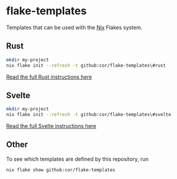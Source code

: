 # flake-templates

Templates that can be used with the [Nix](https://nixos.org) Flakes system. 

## Rust

```sh
mkdir my-project
nix flake init --refresh -t github:cor/flake-templates\#rust
```


[Read the full Rust instructions here](./rust.md)

## Svelte

```sh
mkdir my-project
nix flake init --refresh -t github:cor/flake-templates\#svelte
```

[Read the full Svelte instructions here](./svelte.md)


## Other 

To see which templates are defined by this repository, run

```sh
nix flake show github:cor/flake-templates
```

